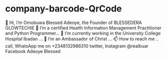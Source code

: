 # company-barcode-QrCode
👋 Hi, I’m Omobuwa Blessed Adeoye, the Founder of BLESSEDERA GLOWTECHIE
👀 I’m a certified Health Information Management Practitioner and Python Programmer...
🌱 I’m currently working in the University College Hospital Ibadan ...
💞️ I’m an Ambassador of Christ ... 
📫 How to reach me .. call, WhatsApp me on +2348132986310 twitter, Instagram @realbuar Facebook Adeoye Blessed
